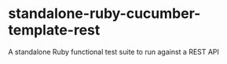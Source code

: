 # standalone-ruby-cucumber-template-rest
A standalone Ruby functional test suite to run against a REST API
